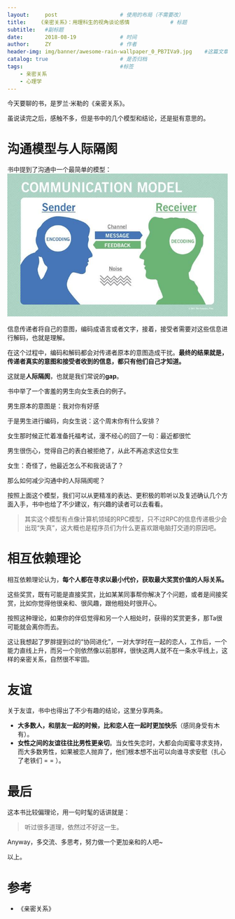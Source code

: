 ```yaml
---
layout:     post                    # 使用的布局（不需要改）
title:    《亲密关系》：用理科生的视角谈论感情             # 标题 
subtitle:   #副标题
date:       2018-08-19              # 时间
author:     ZY                      # 作者
header-img: img/banner/awesome-rain-wallpaper_0_PB7IVa9.jpg    #这篇文章标题背景图片
catalog: true                       # 是否归档
tags:                               #标签
    - 亲密关系
    - 心理学
---
```

今天要聊的书，是罗兰·米勒的《亲密关系》。  

虽说读完之后，感触不多，但是书中的几个模型和结论，还是挺有意思的。  

# 沟通模型与人际隔阂

书中提到了沟通中一个最简单的模型：  
![](/img/post/2018-08-19-Relation-Ship/communication_model.jpg)

信息传递者将自己的意图，编码成语言或者文字，接着，接受者需要对这些信息进行解码，也就是理解。    

在这个过程中，编码和解码都会对传递者原本的意图造成干扰。**最终的结果就是，传递者真实的意图和接受者收到的信息，都只有他们自己才知道。**  

这就是**人际隔阂**，也就是我们常说的**gap**。  

书中举了一个害羞的男生向女生表白的例子。  

男生原本的意图是：我对你有好感  

于是男生进行编码，向女生说：这个周末你有什么安排？  

女生那时候正忙着准备托福考试，漫不经心的回了一句：最近都很忙  

男生很伤心，觉得自己的表白被拒绝了，从此不再追求这位女生  

女生：奇怪了，他最近怎么不和我说话了？  

那么如何减少沟通中的人际隔阂呢？  

按照上面这个模型，我们可以从更精准的表达、更积极的聆听以及复述确认几个方面入手，书中也给了不少建议，有兴趣的读者可以去看看。  

> 其实这个模型有点像计算机领域的RPC模型，只不过RPC的信息传递极少会出现“失真”，这大概也是程序员们为什么更喜欢跟电脑打交道的原因吧。

# 相互依赖理论

相互依赖理论认为，**每个人都在寻求以最小代价，获取最大奖赏价值的人际关系。**  

这些奖赏，既有可能是直接奖赏，比如某某同事帮你解决了个问题，或者是间接奖赏，比如你觉得他很亲和、很风趣，跟他相处时很开心。  

按照这种理论，如果你的伴侣觉得和另一个人相处时，获得的奖赏更多，那Ta很可能就会离你而去。  

这让我想起了罗胖提到过的“协同进化”，一对大学时在一起的恋人，工作后，一个能力直线上升，而另一个则依然像以前那样，很快这两人就不在一条水平线上，这样的亲密关系，自然很不牢固。  

# 友谊

关于友谊，书中也得出了不少有趣的结论，这里分享两条。  

- **大多数人，和朋友一起的时候，比和恋人在一起时更加快乐**（感同身受有木有）。  
- **女性之间的友谊往往比男性更亲切**。当女性失恋时，大都会向闺蜜寻求支持，而大多数男性，如果被恋人抛弃了，他们根本想不出可以向谁寻求安慰（扎心了老铁们 = = ）。  

# 最后

这本书比较偏理论，用一句时髦的话讲就是：  
> 听过很多道理，依然过不好这一生。

Anyway，多交流、多思考，努力做一个更加亲和的人吧~ 

以上。  

# 参考

- 《亲密关系》


